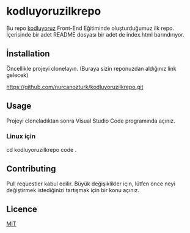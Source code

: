 # kodluyoruzilkrepo
Bu repo [kodluyoruz](https://www.kodluyoruz.org/) Front-End Eğitiminde oluşturduğumuz ilk repo. İçerisinde bir adet README dosyası bir adet de index.html barındırıyor.
## İnstallation
Öncellikle projeyi clonelayın. (Buraya sizin reponuzdan aldığınız link gelecek)

https://github.com/nurcanozturk/kodluyoruzilkrepo.git

## Usage
Projeyi cloneladıktan sonra Visual Studio Code programında açınız.
### Linux için
cd kodluyoruzilkrepo
code .
## Contributing
Pull requestler kabul edilir. Büyük değişiklikler için, lütfen önce neyi değiştirmek istediğinizi tartışmak için bir konu açınız.
## Licence
[MIT](https://choosealicense.com/licenses/mit/)

